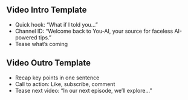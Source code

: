 ## Video Intro Template

- Quick hook: “What if I told you…”
- Channel ID: “Welcome back to You-AI, your source for faceless AI-powered tips.”
- Tease what’s coming

## Video Outro Template

- Recap key points in one sentence
- Call to action: Like, subscribe, comment
- Tease next video: “In our next episode, we’ll explore…”
